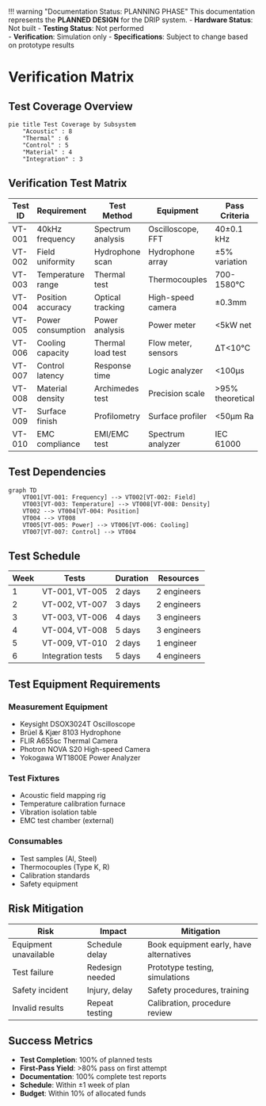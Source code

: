 !!! warning "Documentation Status: PLANNING PHASE"
    This documentation represents the **PLANNED DESIGN** for the DRIP system.
    - **Hardware Status**: Not built
    - **Testing Status**: Not performed  
    - **Verification**: Simulation only
    - **Specifications**: Subject to change based on prototype results

# Verification Matrix

## Test Coverage Overview

```mermaid
pie title Test Coverage by Subsystem
    "Acoustic" : 8
    "Thermal" : 6
    "Control" : 5
    "Material" : 4
    "Integration" : 3
```

## Verification Test Matrix

| Test ID | Requirement | Test Method | Equipment | Pass Criteria | Priority |
|---------|-------------|-------------|-----------|---------------|----------|
| VT-001 | 40kHz frequency | Spectrum analysis | Oscilloscope, FFT | 40±0.1 kHz | HIGH |
| VT-002 | Field uniformity | Hydrophone scan | Hydrophone array | ±5% variation | HIGH |
| VT-003 | Temperature range | Thermal test | Thermocouples | 700-1580°C | HIGH |
| VT-004 | Position accuracy | Optical tracking | High-speed camera | ±0.3mm | HIGH |
| VT-005 | Power consumption | Power analysis | Power meter | <5kW net | MEDIUM |
| VT-006 | Cooling capacity | Thermal load test | Flow meter, sensors | ΔT<10°C | MEDIUM |
| VT-007 | Control latency | Response time | Logic analyzer | <100μs | MEDIUM |
| VT-008 | Material density | Archimedes test | Precision scale | >95% theoretical | HIGH |
| VT-009 | Surface finish | Profilometry | Surface profiler | <50μm Ra | LOW |
| VT-010 | EMC compliance | EMI/EMC test | Spectrum analyzer | IEC 61000 | LOW |

## Test Dependencies

```mermaid
graph TD
    VT001[VT-001: Frequency] --> VT002[VT-002: Field]
    VT003[VT-003: Temperature] --> VT008[VT-008: Density]
    VT002 --> VT004[VT-004: Position]
    VT004 --> VT008
    VT005[VT-005: Power] --> VT006[VT-006: Cooling]
    VT007[VT-007: Control] --> VT004
```

## Test Schedule

| Week | Tests | Duration | Resources |
|------|-------|----------|-----------|
| 1 | VT-001, VT-005 | 2 days | 2 engineers |
| 2 | VT-002, VT-007 | 3 days | 2 engineers |
| 3 | VT-003, VT-006 | 4 days | 3 engineers |
| 4 | VT-004, VT-008 | 5 days | 3 engineers |
| 5 | VT-009, VT-010 | 2 days | 1 engineer |
| 6 | Integration tests | 5 days | 4 engineers |

## Test Equipment Requirements

### Measurement Equipment
- Keysight DSOX3024T Oscilloscope
- Brüel & Kjær 8103 Hydrophone
- FLIR A655sc Thermal Camera
- Photron NOVA S20 High-speed Camera
- Yokogawa WT1800E Power Analyzer

### Test Fixtures
- Acoustic field mapping rig
- Temperature calibration furnace
- Vibration isolation table
- EMC test chamber (external)

### Consumables
- Test samples (Al, Steel)
- Thermocouples (Type K, R)
- Calibration standards
- Safety equipment

## Risk Mitigation

| Risk | Impact | Mitigation |
|------|--------|------------|
| Equipment unavailable | Schedule delay | Book equipment early, have alternatives |
| Test failure | Redesign needed | Prototype testing, simulations |
| Safety incident | Injury, delay | Safety procedures, training |
| Invalid results | Repeat testing | Calibration, procedure review |

## Success Metrics

- **Test Completion**: 100% of planned tests
- **First-Pass Yield**: >80% pass on first attempt
- **Documentation**: 100% complete test reports
- **Schedule**: Within ±1 week of plan
- **Budget**: Within 10% of allocated funds

